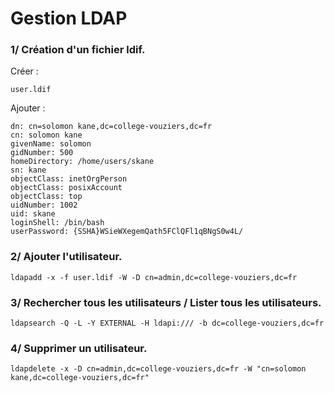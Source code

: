 Gestion LDAP
============


### 1/ Création d'un fichier ldif.

Créer : 

```
user.ldif
```

Ajouter : 

```
dn: cn=solomon kane,dc=college-vouziers,dc=fr
cn: solomon kane
givenName: solomon
gidNumber: 500
homeDirectory: /home/users/skane
sn: kane
objectClass: inetOrgPerson
objectClass: posixAccount
objectClass: top
uidNumber: 1002
uid: skane
loginShell: /bin/bash
userPassword: {SSHA}WSieWXegemQath5FClQFl1qBNgS0w4L/
```


### 2/ Ajouter l'utilisateur.

```
ldapadd -x -f user.ldif -W -D cn=admin,dc=college-vouziers,dc=fr
```


### 3/ Rechercher tous les utilisateurs / Lister tous les utilisateurs.

```
ldapsearch -Q -L -Y EXTERNAL -H ldapi:/// -b dc=college-vouziers,dc=fr
```


### 4/ Supprimer un utilisateur.

```
ldapdelete -x -D cn=admin,dc=college-vouziers,dc=fr -W "cn=solomon kane,dc=college-vouziers,dc=fr"
```
